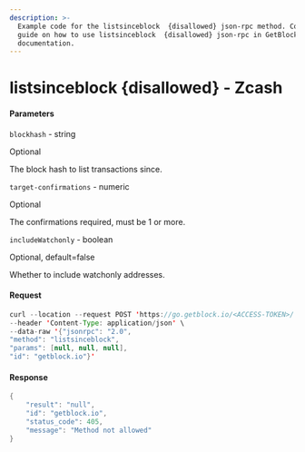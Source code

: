 ```yaml
---
description: >-
  Example code for the listsinceblock  {disallowed} json-rpc method. Сomplete
  guide on how to use listsinceblock  {disallowed} json-rpc in GetBlock.io Web3
  documentation.
---
```


# listsinceblock {disallowed} - Zcash

#### Parameters

`blockhash` - string

Optional

The block hash to list transactions since.

`target-confirmations` - numeric

Optional

The confirmations required, must be 1 or more.

`includeWatchonly` - boolean

Optional, default=false

Whether to include watchonly addresses.

#### Request

```java
curl --location --request POST 'https://go.getblock.io/<ACCESS-TOKEN>/' \
--header 'Content-Type: application/json' \ 
--data-raw '{"jsonrpc": "2.0",
"method": "listsinceblock",
"params": [null, null, null],
"id": "getblock.io"}'
```

#### Response

```java
{
    "result": "null",
    "id": "getblock.io",
    "status_code": 405,
    "message": "Method not allowed"
}
```
